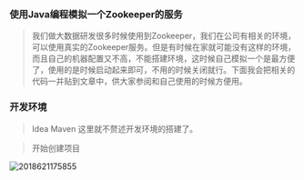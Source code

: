 
### 使用Java编程模拟一个Zookeeper的服务

> 我们做大数据研发很多时候使用到Zookeeper，我们在公司有相关的环境，可以使用真实的Zookeeper服务。但是有时候在家就可能没有这样的环境，而且自己的机器配置又不高，不能搭建环境，这时候自己模拟一个是最方便了，使用的是时候启动起来即可，不用的时候关闭就行。下面我会把相关的代码一并贴到文章中，供大家参阅和自己使用的时候方便用。


### 开发环境

> Idea Maven 这里就不赘述开发环境的搭建了。

> 开始创建项目

![2018621175855](http://panrhkqz9.bkt.clouddn.com/2018621175855.png)






```


```